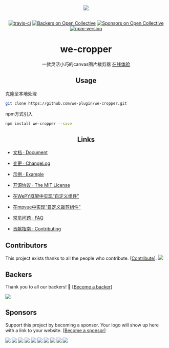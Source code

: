 <div align="center">
  <a><img src="https://user-images.githubusercontent.com/16918885/36141718-c95db0b6-10e0-11e8-8936-72b7b03d04bb.png" /></a>
<br>
<br>

[![travis-ci](https://travis-ci.org/we-plugin/we-cropper.svg?branch=master)](https://www.travis-ci.org/we-plugin/we-cropper)
[![Backers on Open Collective](https://opencollective.com/we-cropper/backers/badge.svg)](#backers) [![Sponsors on Open Collective](https://opencollective.com/we-cropper/sponsors/badge.svg)](#sponsors) [![npm-version](https://img.shields.io/npm/v/we-cropper.svg)](https://www.npmjs.com/package/we-cropper)
<h1>we-cropper</h1>
<p>一款灵活小巧的canvas图片裁剪器 <a href="https://unpkg.com/we-cropper@1.2.0/docs/assets/online.jpg">在线体验</a></p>
</div>

<h2 align="center"> Usage</h2>

克隆至本地处理

```bash
git clone https://github.com/we-plugin/we-cropper.git
```
npm方式引入

```bash
npm install we-cropper --save
```

<h2 align="center">Links</h2>

- [文档 · Document](https://we-plugin.github.io/we-cropper/#/)

- [变更 · ChangeLog](https://we-plugin.github.io/we-cropper/#/changelog)

- [示例 · Example](https://github.com/we-plugin/we-cropper/tree/master/example)

- [开源协议 · The MIT License](http://opensource.org/licenses/MIT)

- [在WePY框架中实现“自定义组件”](https://github.com/we-plugin/we-cropper/wiki/%E5%9C%A8WePY%E4%B8%AD%E5%AE%9E%E7%8E%B0%E2%80%9C%E8%87%AA%E5%AE%9A%E4%B9%89%E8%A3%81%E5%89%AA%E7%BB%84%E4%BB%B6%E2%80%9D)

- [在mpvue中实现“自定义裁剪组件”](https://github.com/we-plugin/we-cropper/tree/master/packages/mpvue-cropper)

- [常见问题 · FAQ](https://github.com/we-plugin/we-cropper/wiki/FAQ)

- [贡献指南 · Contributing](https://github.com/we-plugin/we-cropper/blob/master/CONTRIBUTING.md)

## Contributors

This project exists thanks to all the people who contribute. [[Contribute](CONTRIBUTING.md)].
<a href="https://github.com/we-plugin/we-cropper/graphs/contributors"><img src="https://opencollective.com/we-cropper/contributors.svg?width=890&button=false" /></a>


## Backers

Thank you to all our backers! 🙏 [[Become a backer](https://opencollective.com/we-cropper#backer)]

<a href="https://opencollective.com/we-cropper#backers" target="_blank"><img src="https://opencollective.com/we-cropper/backers.svg?width=890"></a>


## Sponsors

Support this project by becoming a sponsor. Your logo will show up here with a link to your website. [[Become a sponsor](https://opencollective.com/we-cropper#sponsor)]

<a href="https://opencollective.com/we-cropper/sponsor/0/website" target="_blank"><img src="https://opencollective.com/we-cropper/sponsor/0/avatar.svg"></a>
<a href="https://opencollective.com/we-cropper/sponsor/1/website" target="_blank"><img src="https://opencollective.com/we-cropper/sponsor/1/avatar.svg"></a>
<a href="https://opencollective.com/we-cropper/sponsor/2/website" target="_blank"><img src="https://opencollective.com/we-cropper/sponsor/2/avatar.svg"></a>
<a href="https://opencollective.com/we-cropper/sponsor/3/website" target="_blank"><img src="https://opencollective.com/we-cropper/sponsor/3/avatar.svg"></a>
<a href="https://opencollective.com/we-cropper/sponsor/4/website" target="_blank"><img src="https://opencollective.com/we-cropper/sponsor/4/avatar.svg"></a>
<a href="https://opencollective.com/we-cropper/sponsor/5/website" target="_blank"><img src="https://opencollective.com/we-cropper/sponsor/5/avatar.svg"></a>
<a href="https://opencollective.com/we-cropper/sponsor/6/website" target="_blank"><img src="https://opencollective.com/we-cropper/sponsor/6/avatar.svg"></a>
<a href="https://opencollective.com/we-cropper/sponsor/7/website" target="_blank"><img src="https://opencollective.com/we-cropper/sponsor/7/avatar.svg"></a>
<a href="https://opencollective.com/we-cropper/sponsor/8/website" target="_blank"><img src="https://opencollective.com/we-cropper/sponsor/8/avatar.svg"></a>
<a href="https://opencollective.com/we-cropper/sponsor/9/website" target="_blank"><img src="https://opencollective.com/we-cropper/sponsor/9/avatar.svg"></a>


